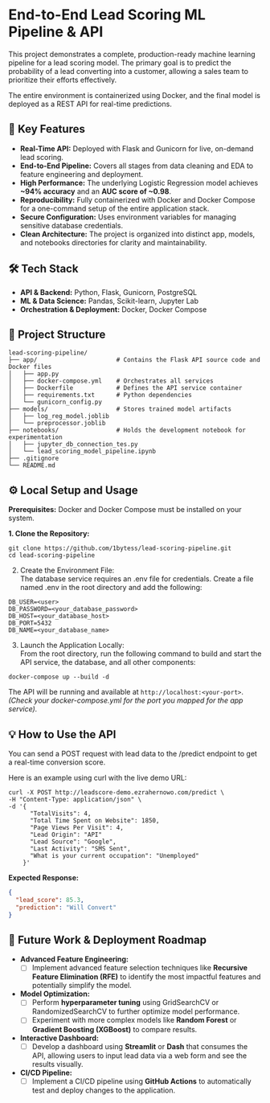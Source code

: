 # **End-to-End Lead Scoring ML Pipeline & API**

This project demonstrates a complete, production-ready machine learning pipeline for a lead scoring model. The primary goal is to predict the probability of a lead converting into a customer, allowing a sales team to prioritize their efforts effectively.

The entire environment is containerized using Docker, and the final model is deployed as a REST API for real-time predictions.

## **🚀 Key Features**

* **Real-Time API:** Deployed with Flask and Gunicorn for live, on-demand lead scoring.  
* **End-to-End Pipeline:** Covers all stages from data cleaning and EDA to feature engineering and deployment.  
* **High Performance:** The underlying Logistic Regression model achieves **~94% accuracy** and an **AUC score of ~0.98**.  
* **Reproducibility:** Fully containerized with Docker and Docker Compose for a one-command setup of the entire application stack.  
* **Secure Configuration:** Uses environment variables for managing sensitive database credentials.  
* **Clean Architecture:** The project is organized into distinct app, models, and notebooks directories for clarity and maintainability.

## **🛠️ Tech Stack**

* **API & Backend:** Python, Flask, Gunicorn, PostgreSQL  
* **ML & Data Science:** Pandas, Scikit-learn, Jupyter Lab  
* **Orchestration & Deployment:** Docker, Docker Compose

## **📂 Project Structure**
```
lead-scoring-pipeline/  
├── app/                      # Contains the Flask API source code and Docker files
│   ├── app.py  
│   ├── docker-compose.yml    # Orchestrates all services  
│   ├── Dockerfile            # Defines the API service container  
│   ├── requirements.txt      # Python dependencies
│   └── gunicorn_config.py  
├── models/                   # Stores trained model artifacts  
│   ├── log_reg_model.joblib  
│   └── preprocessor.joblib  
├── notebooks/                # Holds the development notebook for experimentation  
│   ├── jupyter_db_connection_tes.py
│   └── lead_scoring_model_pipeline.ipynb  
├── .gitignore  
└── README.md  
```

## **⚙️ Local Setup and Usage**

**Prerequisites:** Docker and Docker Compose must be installed on your system.

**1. Clone the Repository:**
```
git clone https://github.com/1bytess/lead-scoring-pipeline.git  
cd lead-scoring-pipeline
```

2. Create the Environment File:  
The database service requires an .env file for credentials. Create a file named .env in the root directory and add the following:  
```
DB_USER=<user>
DB_PASSWORD=<your_database_password>
DB_HOST=<your_database_host> 
DB_PORT=5432  
DB_NAME=<your_database_name>
```

3. Launch the Application Locally:  
From the root directory, run the following command to build and start the API service, the database, and all other components:  
```
docker-compose up --build -d
```
The API will be running and available at `http://localhost:<your-port>`. *(Check your docker-compose.yml for the port you mapped for the app service).*

## **💡 How to Use the API**

You can send a POST request with lead data to the /predict endpoint to get a real-time conversion score.

Here is an example using curl with the live demo URL:
```
curl -X POST http://leadscore-demo.ezrahernowo.com/predict \   
-H "Content-Type: application/json" \
-d '{  
      "TotalVisits": 4,  
      "Total Time Spent on Website": 1850,  
      "Page Views Per Visit": 4,
      "Lead Origin": "API"  
      "Lead Source": "Google",  
      "Last Activity": "SMS Sent",  
      "What is your current occupation": "Unemployed"  
    }'
```

**Expected Response:**
```json
{  
  "lead_score": 85.3,  
  "prediction": "Will Convert"  
}
```

## **🔮 Future Work & Deployment Roadmap**

* **Advanced Feature Engineering:**  
  * [ ] Implement advanced feature selection techniques like **Recursive Feature Elimination (RFE)** to identify the most impactful features and potentially simplify the model.  
* **Model Optimization:**  
  * [ ] Perform **hyperparameter tuning** using GridSearchCV or RandomizedSearchCV to further optimize model performance.  
  * [ ] Experiment with more complex models like **Random Forest** or **Gradient Boosting (XGBoost)** to compare results.  
* **Interactive Dashboard:**  
  * [ ] Develop a dashboard using **Streamlit** or **Dash** that consumes the API, allowing users to input lead data via a web form and see the results visually.  
* **CI/CD Pipeline:**  
  * [ ] Implement a CI/CD pipeline using **GitHub Actions** to automatically test and deploy changes to the application.

